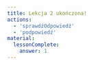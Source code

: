 ```yaml
---
title: Lekcja 2 ukończona!
actions:
  - 'sprawdźOdpowiedź'
  - 'podpowiedź'
material:
  lessonComplete:
    answer: 1
---
```


